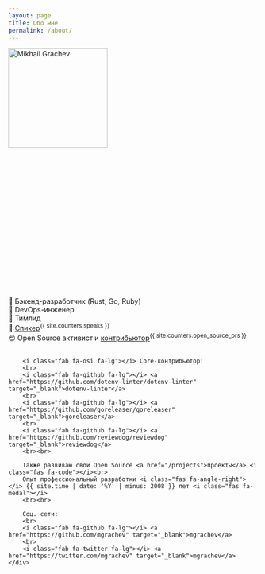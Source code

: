 ```yaml
---
layout: page
title: Обо мне
permalink: /about/
---
```


<div class="about clearfix">
    <div class="left" style="height:500px;">
        <img width="200" height="200" src="https://avatars3.githubusercontent.com/u/700998" alt="Mikhail Grachev" class="avatar" />
    </div>
    <div>
        🚀 Бэкенд-разработчик (Rust, Go, Ruby)<br>
        🐳 DevOps-инженер<br>
        💪 Тимлид<br>
        🎤 <a href="/speaks" target="_blank">Спикер</a><sup class="counter">{{ site.counters.speaks }}</sup><br>
        😍 Open Source активист и <a href="/open_source" target="_blank">контрибьютор</a><sup class="counter">{{ site.counters.open_source_prs }}</sup><br>
        <br>
        
        <i class="fab fa-osi fa-lg"></i> Core-контрибьютор:
        <br>
        <i class="fab fa-github fa-lg"></i> <a href="https://github.com/dotenv-linter/dotenv-linter" target="_blank">dotenv-linter</a>
        <br>
        <i class="fab fa-github fa-lg"></i> <a href="https://github.com/goreleaser/goreleaser" target="_blank">goreleaser</a>
        <br>
        <i class="fab fa-github fa-lg"></i> <a href="https://github.com/reviewdog/reviewdog" target="_blank">reviewdog</a>
        <br><br>
        
        Также развиваю свои Open Source <a href="/projects">проекты</a> <i class="fas fa-code"></i><br>
        Опыт профессиональный разработки <i class="fas fa-angle-right"></i> {{ site.time | date: '%Y' | minus: 2008 }} лет <i class="fas fa-medal"></i>
        <br><br>
 
        Соц. сети:
        <br>
        <i class="fab fa-github fa-lg"></i> <a href="https://github.com/mgrachev" target="_blank">mgrachev</a>
        <br>
        <i class="fab fa-twitter fa-lg"></i> <a href="https://twitter.com/mgrachev" target="_blank">mgrachev</a>
    </div>
</div>
